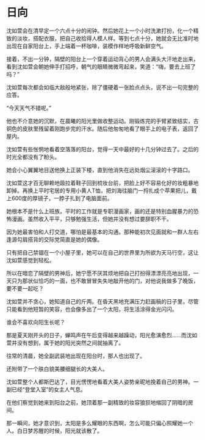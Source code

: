 # 日向

沈如萱会在清早定一个六点十分的闹钟。然后她花上一个小时洗漱打扮，化一个精致的淡妆，搭配衣服，把自己收拾得人模人样。等到七点十分，她就会无比准时地出现在自家阳台上，手上端着一杯咖啡，装模作样地呼吸新鲜空气。 

接着，不出一分钟，隔壁的阳台上一个穿着运动背心的男人会满头大汗地走出来，看到沈如萱会朝她伸手打招呼，朝气的眼睛微微弯起来，笑道：“嗨，要去上班了吗？” 

沈如萱每次都会如临大敌般地紧张，除了僵硬着一张脸点点头，说不出一句完整的应答。 

“今天天气不错呢。” 

他也不介意她的沉默，在晨曦的阳光里做收整运动。刚锻炼完的手臂紧致结实，古铜色的皮肤里残留着刚跑步完的汗水。随后他匆匆地看了眼手上的电子表，返回了屋内。 

沈如萱有些怅惘地看着空落落的阳台，觉得一天中最好的十几分钟过去了。之后的时光全都没有了盼头。 

她会小心翼翼地目送他换上正装下楼，直到他消失在远处烟尘滚滚的十字路口。 

沈如萱这才百无聊赖地趿拉着鞋子回到梳妆台前，把脸上好不容易化好的妆粗暴地卸掉。再换上平时宅居的专用小黄人T恤，把刘海往脑门一捋扎成个苹果把儿，戴上600度的厚镜子，一脖子扎到了电脑面前。 

她根本不是什么上班族，平时的工作就是专职漫画家，画的还是特别血腥暴力的恐怖漫画。虽然收入平平，只够勉强生活，但她并没有想过要辞职不干。 

因为她最害怕和人打交道，哪怕是最基本的沟通。那种能初次见面就和一群人左右逢源勾肩搭背的交际党简直是她的偶像。 

只有把自己禁锢在一个小屋子里，她可以在自己的世界里为所欲为天马行空，这让沈如萱感觉到轻松。 

所以在暗恋了隔壁的男神后，她宁愿不厌其烦地把自己打扮得漂漂亮亮地出现，一天只为那状似恰巧的一面，也不敢冒冒失失地敲开他的门，对他说我做多了晚饭，要不要一起吃？ 

沈如萱并不贪心，她知道自己的斤两。在昏天黑地充满压力赶画稿的日子里，尽管只能看到他短暂的笑容，也会像多出了一个太阳，将生活涂得金光闪闪。 

谁会不喜欢向阳生长呢？ 

那是夏天刚开头的日子，蝉鸣声在午后变得越来越躁动，阳光愈演愈烈……而沈如萱并没有想到，属于她的阳光突然之间就抽离了。 

往常的清晨，她全副武装地出现在阳台时，那人也出现了。 

还附带了一个肤白貌美腰细腿长的大美人。 

沈如萱整个人都斯巴达了，目光愣愣地看着大美人姿势亲昵地挽着自己的男神。一副已经“登堂入室”的女主人气息。 

在他们察觉到她来到阳台之前，她顶着那一副精致的妆容狼狈地缩回了阴暗的房间。 

那一瞬间，她才意识到，太阳是多么耀眼的东西啊，怎么可能只偏心照耀她一个人。白日梦苏醒的时候，阳光就该散了。